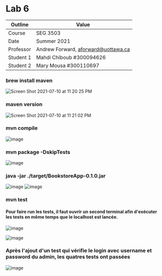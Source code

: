 # Lab 6

| Outline | Value |
| ------------- | ------------- |
| Course  | SEG 3503  |
| Date  | Summer 2021 |
| Professor  | Andrew Forward, aforward@uottawa.ca  |
| Student 1  | Mahdi Chiboub #300094626 |
| Student 2  | Mary Mousa #300110697  |


### brew install maven
![Screen Shot 2021-07-10 at 11 20 25 PM](https://user-images.githubusercontent.com/54963309/125312297-25e2ea80-e302-11eb-8232-317a41ac8f8b.jpg)

### maven version
![Screen Shot 2021-07-10 at 11 21 02 PM](https://user-images.githubusercontent.com/54963309/125312347-31ceac80-e302-11eb-9697-fc6381f9db7c.jpg)

### mvn compile
![image](https://user-images.githubusercontent.com/54963309/125313577-5b3c0800-e303-11eb-8f60-a2a57b1eee6d.png)

### mvn package -DskipTests
![image](https://user-images.githubusercontent.com/54963309/125313685-7ad33080-e303-11eb-9e6d-e29095bcf7fb.png)

### java -jar ./target/BookstoreApp-0.1.0.jar
![image](https://user-images.githubusercontent.com/54963309/125312960-c46f4b80-e302-11eb-8220-a537e319b428.png)
![image](https://user-images.githubusercontent.com/54963309/125313829-9e967680-e303-11eb-8702-ecdc4de8ad3e.png)

### mvn test
#### Pour faire run les tests, il faut ouvrir un second terminal afin d'exécuter les tests en même temps que le localhost est lancée.
![image](https://user-images.githubusercontent.com/54963309/125313041-da7d0c00-e302-11eb-939f-07b433fc53cf.png)

![image](https://user-images.githubusercontent.com/54963309/125313100-e8cb2800-e302-11eb-80b0-b1842208ee51.png)

### Après l'ajout d'un test qui vérifie le login avec username et password du admin, les quatres tests ont passées
![image](https://user-images.githubusercontent.com/54963309/125323849-43698180-e30d-11eb-9e9b-cc21076d3aaf.png)
